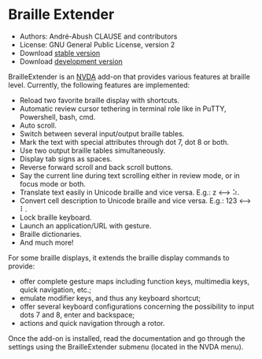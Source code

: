 Braille Extender
================

* Authors: André-Abush CLAUSE and contributors
* License: GNU General Public License, version 2
* Download [stable version](https://andreabc.net/projects/NVDA_addons/BrailleExtender/latest)
* Download [development version](https://andreabc.net/projects/NVDA_addons/BrailleExtender/latest?channel=dev)

BrailleExtender is an [NVDA](http://nvda-project.org/) add-on that provides various features at braille level. Currently, the following features are implemented:

* Reload two favorite braille display with shortcuts.
* Automatic review cursor tethering in terminal role like in PuTTY, Powershell, bash, cmd.
* Auto scroll.
* Switch between several input/output braille tables.
* Mark the text with special attributes through dot 7, dot 8 or both.
* Use two output braille tables simultaneously.
* Display tab signs as spaces.
* Reverse forward scroll and back scroll buttons.
* Say the current line during text scrolling either in review mode, or in focus mode or both.
* Translate text easily in Unicode braille and vice versa. E.g.: z <--> ⠵.
* Convert cell description to Unicode braille and vice versa. E.g.: 123 <--> ⠇.
* Lock braille keyboard.
* Launch an application/URL with gesture.
* Braille dictionaries.
* And much more!

For some braille displays, it extends the braille display commands to provide:

* offer complete gesture maps including function keys, multimedia keys, quick navigation, etc.;
* emulate modifier keys, and thus any keyboard shortcut;
* offer several keyboard configurations concerning the possibility to input dots 7 and 8, enter and backspace;
* actions and quick navigation through a rotor.

Once the add-on is installed, read the documentation and go through the settings using the BrailleExtender submenu (located in the NVDA menu).